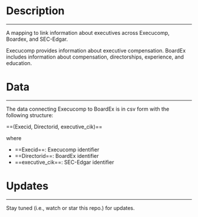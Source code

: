 # Description 
---
A mapping to link information about executives across Execucomp, Boardex, and SEC-Edgar.

Execucomp provides information about executive compensation. BoardEx includes information about compensation, directorships, experience, and education.

# Data
---

The data connecting Execucomp to BoardEx is in csv form with the following structure:

==(Execid, Directorid, executive_cik)==

where

* ==Execid==: Execucomp identifier
* ==Directorid==: BoardEx identifier
* ==executive_cik==: SEC-Edgar identifier

# Updates
---

Stay tuned (i.e., watch or star this repo.) for updates.
